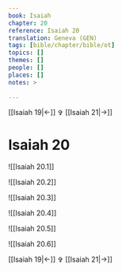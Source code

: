 ```yaml
---
book: Isaiah
chapter: 20
reference: Isaiah 20
translation: Geneva (GEN)
tags: [bible/chapter/bible/ot]
topics: []
themes: []
people: []
places: []
notes: >
  
---
```


[[Isaiah 19|<-]] ✞ [[Isaiah 21|->]]

# Isaiah 20

![[Isaiah 20.1]]

![[Isaiah 20.2]]

![[Isaiah 20.3]]

![[Isaiah 20.4]]

![[Isaiah 20.5]]

![[Isaiah 20.6]]

[[Isaiah 19|<-]] ✞ [[Isaiah 21|->]]
